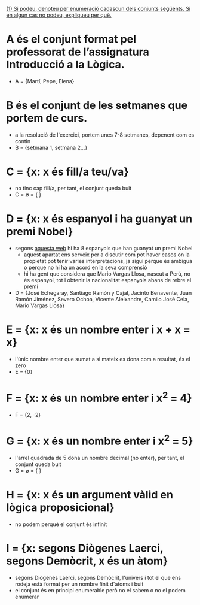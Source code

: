 [(1) Si podeu, denoteu per enumeració cadascun dels conjunts següents. Si en algun cas no podeu, expliqueu per què.](202211051612)

# A és el conjunt format pel professorat de l’assignatura Introducció a la Lògica.
- A = {Martí, Pepe, Elena}

# B és el conjunt de les setmanes que portem de curs.
- a la resolució de l'exercici, portem unes 7-8 setmanes, depenent com es contin
- B = {setmana 1, setmana 2...}

# C = {x: x és fill/a teu/va}
- no tinc cap fill/a, per tant, el conjunt queda buit
- C = ∅ = { }

# D = {x: x és espanyol i ha guanyat un premi Nobel}
- segons [aquesta web](https://www.eldebate.com/cultura/20221005/8-espanoles-han-ganado-premio-nobel-largo-historia-cns_64266.html) hi ha 8 espanyols que han guanyat un premi Nobel
    - aquest apartat ens serveix per a discutir com pot haver casos on la propietat pot tenir varies interpretacions, ja sigui perque és ambigua o perque no hi ha un acord en la seva comprensió
    - hi ha gent que considera que Mario Vargas Llosa, nascut a Perú, no és espanyol, tot i obtenir la nacionalitat espanyola abans de rebre el premi
- D = {José Echegaray, Santiago Ramón y Cajal, Jacinto Benavente, Juan Ramón Jiménez, Severo Ochoa, Vicente Aleixandre, Camilo José Cela, Mario Vargas Llosa}

# E = {x: x és un nombre enter i x + x = x}  
- l'únic nombre enter que sumat a si mateix es dona com a resultat, és el zero
- E = {0}

# F = {x: x és un nombre enter i x<sup>2</sup> = 4}
- F = {2, -2} 

# G = {x: x és un nombre enter i x<sup>2</sup> = 5}
- l'arrel quadrada de 5 dona un nombre decimal (no enter), per tant, el conjunt queda buit
- G = ∅ = { }

# H = {x: x és un argument vàlid en lògica proposicional}
- no podem perquè el conjunt és infinit

# I = {x: segons Diògenes Laerci, segons Demòcrit, x és un àtom}
- segons Diògenes Laerci, segons Demòcrit, l'univers i tot el que ens rodeja està format per un nombre finit d'àtoms i buit
- el conjunt és en principi enumerable però no el sabem o no el podem enumerar